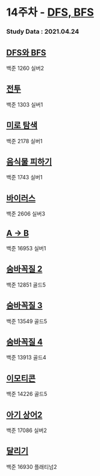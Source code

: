 # 14주차 - [DFS, BFS](https://covenant.tistory.com/224)

### Study Data : 2021.04.24

## [DFS와 BFS](https://www.acmicpc.net/problem/1260)
백준 1260 실버2

## [전투](https://www.acmicpc.net/problem/1303)
백준 1303 실버1

## [미로 탐색](https://www.acmicpc.net/problem/2178)
백준 2178 실버1

## [음식물 피하기](https://www.acmicpc.net/problem/1743)
백준 1743 실버1

## [바이러스](https://www.acmicpc.net/problem/2606)
백준 2606 실버3

## [A -> B](https://www.acmicpc.net/problem/16953)
백준 16953 실버1

## [숨바꼭질 2](https://www.acmicpc.net/problem/12851)
백준 12851 골드5

## [숨바꼭질 3](https://www.acmicpc.net/problem/13549)
백준 13549 골드5

## [숨바꼭질 4](https://www.acmicpc.net/problem/13913)
백준 13913 골드4

## [이모티콘](https://www.acmicpc.net/problem/14226)
백준 14226 골드5

## [아기 상어2](https://www.acmicpc.net/problem/17086)
백준 17086 실버2

## [달리기](https://www.acmicpc.net/problem/16930)
백준 16930 플래티넘2
